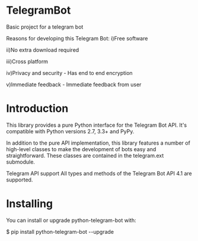 # TelegramBot
Basic project for a telegram bot

Reasons for developing this Telegram Bot:
i)Free software

ii)No extra download required

iii)Cross platform

iv)Privacy and security - Has end to end encryption

v)Immediate feedback - Immediate feedback from user

# Introduction
This library provides a pure Python interface for the Telegram Bot API. It's compatible with Python versions 2.7, 3.3+ and PyPy.

In addition to the pure API implementation, this library features a number of high-level classes to make the development of bots easy and straightforward. These classes are contained in the telegram.ext submodule.

Telegram API support
All types and methods of the Telegram Bot API 4.1 are supported.

# Installing
You can install or upgrade python-telegram-bot with:

$ pip install python-telegram-bot --upgrade

